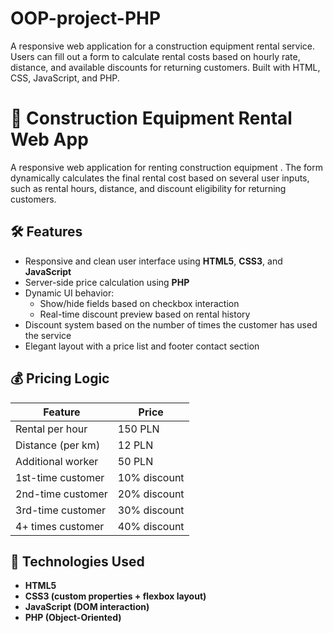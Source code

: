 # OOP-project-PHP
A responsive web application for a construction equipment rental service. Users can fill out a form to calculate rental costs based on hourly rate, distance, and available discounts for returning customers. Built with HTML, CSS, JavaScript, and PHP.

# 🚜 Construction Equipment Rental Web App

A responsive web application for renting construction equipment . The form dynamically calculates the final rental cost based on several user inputs, such as rental hours, distance, and discount eligibility for returning customers.

## 🛠️ Features

- Responsive and clean user interface using **HTML5**, **CSS3**, and **JavaScript**
- Server-side price calculation using **PHP**
- Dynamic UI behavior:
  - Show/hide fields based on checkbox interaction
  - Real-time discount preview based on rental history
- Discount system based on the number of times the customer has used the service
- Elegant layout with a price list and footer contact section

## 💰 Pricing Logic

| Feature                         | Price           |
|-------------------------------|-----------------|
| Rental per hour                | 150 PLN         |
| Distance (per km)             | 12 PLN          |
| Additional worker             | 50 PLN          |
| 1st-time customer             | 10% discount    |
| 2nd-time customer             | 20% discount    |
| 3rd-time customer             | 30% discount    |
| 4+ times customer             | 40% discount    |

## 🧠 Technologies Used

- **HTML5**
- **CSS3 (custom properties + flexbox layout)**
- **JavaScript (DOM interaction)**
- **PHP (Object-Oriented)**
